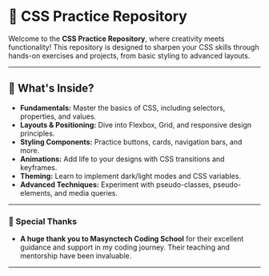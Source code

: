 # 🎨 CSS Practice Repository

Welcome to the **CSS Practice Repository**, where creativity meets functionality! This repository is designed to sharpen your CSS skills through hands-on exercises and projects, from basic styling to advanced layouts.

---

## 🚀 What's Inside?

- **Fundamentals:** Master the basics of CSS, including selectors, properties, and values.
- **Layouts & Positioning:** Dive into Flexbox, Grid, and responsive design principles.
- **Styling Components:** Practice buttons, cards, navigation bars, and more.
- **Animations:** Add life to your designs with CSS transitions and keyframes.
- **Theming:** Learn to implement dark/light modes and CSS variables.
- **Advanced Techniques:** Experiment with pseudo-classes, pseudo-elements, and media queries.

---

### 🙏 Special Thanks
- **A huge thank you to Masynctech Coding School** for their excellent guidance and support in my coding journey. Their teaching and mentorship have been invaluable.
---
